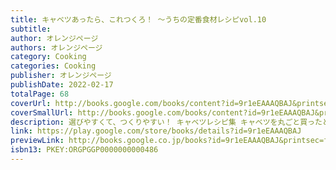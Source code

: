 ```yaml
---
title: キャベツあったら、これつくろ！ 〜うちの定番食材レシピvol.10
subtitle: 
author: オレンジページ
authors: オレンジページ
category: Cooking
categories: Cooking
publisher: オレンジページ
publishDate: 2022-02-17
totalPage: 68
coverUrl: http://books.google.com/books/content?id=9r1eEAAAQBAJ&printsec=frontcover&img=1&zoom=1&edge=curl&source=gbs_api
coverSmallUrl: http://books.google.com/books/content?id=9r1eEAAAQBAJ&printsec=frontcover&img=1&zoom=5&edge=curl&source=gbs_api
description: 選びやすくて、つくりやすい！ キャベツレシピ集 キャベツを丸ごと買ったときも、この本があれば焦ることなし！ 主菜から副菜、ストック技、ロールキャベツまで飽きずに食べつくすレシピが満載です。大きな文字＆材料別にパパッと引けて、使い勝手も◎。「今あるもので作れる」メニューにすぐに出会えます♪ instagramで人気の漫画家・山森めぐみさんのレポまんが「『これつくろ！』はごはん作りの救世主！」付き。 ------------------------------ CONTENTS 今日はこれにしよ！ 名コンビ！ キャベツ×豚こまの絶品おかず キャベツと豚こまの簡単回鍋肉／キャベツと豚こまのもつ鍋風 ほか 今あるもので作れちゃう！ かけ合わせ食材別 キャベツのメインおかず 【×鶏肉で！】 キャベツと鶏もものフライパンロースト／キャベツと鶏ももの青じそ塩炒め ほか 【×豚肉（バラ・ロース薄切り肉）で！】 肉巻きキャベツのコチュジャンだれがけ／キャベツと豚バラのオイスター炒め ほか 【×牛肉で！】 炒めキャベツの焼き肉のせ／キャベツと牛こまのうま塩炒め ほか 【×ひき肉で！】 キャベツのレンジシュウマイ／キャベツと鶏ひきのとろみ煮 ほか 【×ベーコンで！】 キャベツとベーコンのカルボナーラ風／キャベツとベーコンの中華風ミルク煮 ほか 【×魚介で！】 キャベツとえびのマヨ炒め ほか 味わいいろいろ ロールキャベツコレクション トマトロールキャベツ／豚バラロールキャベツのカレースープ煮 ほか 便利なちょい作り置き キャベツストックのススメ 塩もみせん切りキャベツ ほか とことん使える！ キャベツのサブおかず ・ササッとできる サラダ・あえもの ・食べごたえが欲しいときの あったかサブおかず ・献立の栄養バランスをアップ！ キャベツの汁もの・スープ 【Column】 ・善玉菌を増やす キャベツの新定番『発酵キャベツ』 ・〈映え〉度満点★ 巻かない? ロールキャベツ これつくろ! がすぐ決まる かけ合わせ食材別INDEX ※定価、ページ表記は紙版のものです。一部記事 写真付録は電子版に掲載しない場合があります。
link: https://play.google.com/store/books/details?id=9r1eEAAAQBAJ
previewLink: http://books.google.co.jp/books?id=9r1eEAAAQBAJ&printsec=frontcover&dq=%E3%82%AD%E3%83%A3%E3%83%99%E3%83%84%E3%81%82%E3%81%A3%E3%81%9F%E3%82%89&hl=&as_pt=BOOKS&cd=31&source=gbs_api
isbn13: PKEY:ORGPGGP0000000000486
---
```


